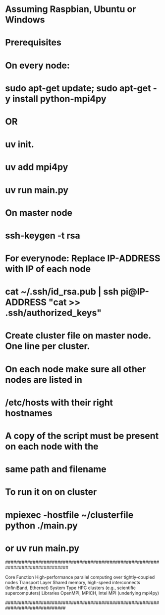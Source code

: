 # Assuming Raspbian, Ubuntu or Windows
#
# **Prerequisites**
#
# On every node:
# sudo apt-get update; sudo apt-get -y install python-mpi4py
# OR
# uv init.
# uv add mpi4py
# uv run main.py
# On master node
# ssh-keygen -t rsa
#
# For everynode: Replace IP-ADDRESS with IP of each node
# cat ~/.ssh/id_rsa.pub | ssh pi@IP-ADDRESS "cat >> .ssh/authorized_keys"
#
# Create cluster file on master node. One line per cluster.
# On each node make sure all other nodes are listed in
# /etc/hosts with their right hostnames
# A copy of the script must be present on each node with the 
# same path and filename
#
# To run it on on cluster
# mpiexec -hostfile ~/clusterfile python ./main.py
# or uv run main.py
###############################################################################

Core Function   High-performance parallel computing over tightly-coupled nodes
Transport Layer Shared memory, high-speed interconnects (InfiniBand, Ethernet)
System Type     HPC clusters (e.g., scientific supercomputers)
Libraries      OpenMPI, MPICH, Intel MPI (underlying mpi4py)


##############################################################################
